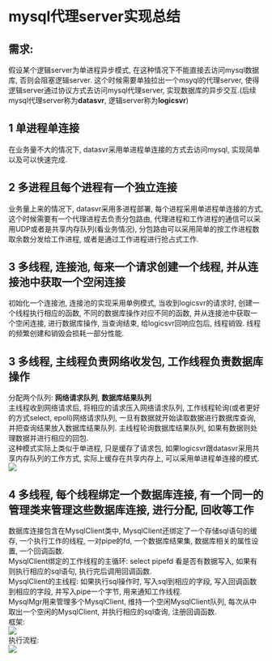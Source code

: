 # mysql代理server实现总结  

## 需求:
假设某个逻辑server为单进程异步模式, 在这种情况下不能直接去访问mysql数据库, 否则会阻塞逻辑server. 这个时候需要单独拉出一个msyql的代理server, 使得逻辑server通过协议方式去访问mysql代理server, 实现数据库的异步交互.(后续mysql代理server称为**datasvr**, 逻辑server称为**logicsvr**)

## 1 单进程单连接  
在业务量不大的情况下, datasvr采用单进程单连接的方式去访问mysql, 实现简单以及可以快速完成.  

## 2 多进程且每个进程有一个独立连接  
业务量上来的情况下, datasvr采用多进程部署, 每个进程采用单进程单连接的方式, 这个时候需要有一个代理进程去负责分包路由, 代理进程和工作进程的通信可以采用UDP或者是共享内存队列(看业务情况), 分包路由可以采用简单的按工作进程数取余数分发给工作进程, 或者是通过工作进程进行抢占式工作.  

## 3 多线程, 连接池, 每来一个请求创建一个线程, 并从连接池中获取一个空闲连接
初始化一个连接池, 连接池的实现采用单例模式, 当收到logicsvr的请求时, 创建一个线程执行相应的函数, 不同的数据库操作对应不同的函数, 并从连接池中获取一个空闲连接, 进行数据库操作, 当查询结束, 给logicsvr回响应包后, 线程销毁. 线程的频繁创建和销毁会损耗一部分性能.  

## 3 多线程, 主线程负责网络收发包, 工作线程负责数据库操作  
分配两个队列: **网络请求队列**, **数据库结果队列**  
主线程收到网络请求后, 将相应的请求压入网络请求队列, 工作线程轮询(或者更好的方式select, epoll)网络请求队列, 一旦有数据就开始读取数据进行数据库查询, 并把查询结果放入数据库结果队列. 主线程轮询数据库结果队列, 如果有数据则处理数据并进行相应的回包.     
这种模式实际上类似于单进程, 只是缓存了请求包, 如果logicsvr跟datasvr采用共享内存队列的工作方式, 实际上缓存在共享内存上, 可以采用单进程单连接的模式.   
![](https://github.com/zfengzhen/Blog/blob/master/img/mysql_proxy_server_2thread.jpg)  

## 4 多线程, 每个线程绑定一个数据库连接, 有一个同一的管理类来管理这些数据库连接, 进行分配, 回收等工作  
数据库连接包含在MysqlClient类中, MysqlClient还绑定了一个存储sql语句的缓存, 一个执行工作的线程, 一对pipe的fd, 一个数据库结果集, 数据库相关的属性设置, 一个回调函数.  
MysqlClient绑定的工作线程的主循环: select pipefd 看是否有数据写入, 如果有则执行相应的sql语句, 执行完后调用回调函数.  
MysqlClient的主线程: 如果执行sql操作时, 写入sql到相应的字段, 写入回调函数到相应的字段, 并写入pipe一个字节, 用来通知工作线程.  
MysqlMgr用来管理多个MysqlClient, 维持一个空闲MysqlClient队列, 每次从中取出一个空闲的MysqlClient, 并执行相应的sql查询, 注册回调函数.  
框架:  
![](https://github.com/zfengzhen/Blog/blob/master/img/mysql_proxy_server_mysqlmgr.jpg)  
执行流程:  
![](https://github.com/zfengzhen/Blog/blob/master/img/mysql_proxy_server_mutithread.jpg)  

